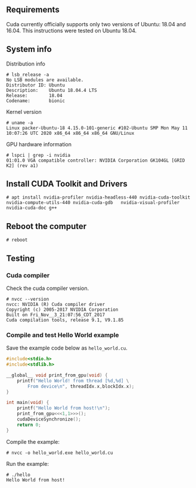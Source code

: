 ## Requirements

Cuda currently officially supports only two versions of Ubuntu: 18.04 and 16.04. This instructions were tested on Ubuntu 18.04.

## System info

Distribution info
```
# lsb_release -a
No LSB modules are available.
Distributor ID: Ubuntu
Description:    Ubuntu 18.04.4 LTS
Release:        18.04
Codename:       bionic
```

Kernel version

```
# uname -a
Linux packer-Ubuntu-18 4.15.0-101-generic #102-Ubuntu SMP Mon May 11 10:07:26 UTC 2020 x86_64 x86_64 x86_64 GNU/Linux
```

GPU hardware information
```
# lspci | grep -i nvidia
01:01.0 VGA compatible controller: NVIDIA Corporation GK104GL [GRID K2] (rev a1)
```

## Install CUDA Toolkit and Drivers

```
# apt install nvidia-profiler nvidia-headless-440 nvidia-cuda-toolkit nvidia-compute-utils-440 nvidia-cuda-gdb   nvidia-visual-profiler nvidia-cuda-doc g++
```

## Reboot the computer

```
# reboot
```

## Testing

### Cuda compiler
Check the cuda compiler version.

```
# nvcc --version
nvcc: NVIDIA (R) Cuda compiler driver
Copyright (c) 2005-2017 NVIDIA Corporation
Built on Fri_Nov__3_21:07:56_CDT_2017
Cuda compilation tools, release 9.1, V9.1.85
```

### Compile and test Hello World example

Save the example code below as `hello_world.cu`.
```cpp
#include<stdio.h>
#include<stdlib.h>

__global__ void print_from_gpu(void) {
    printf("Hello World! from thread [%d,%d] \
        From device\n", threadIdx.x,blockIdx.x);
}

int main(void) {
    printf("Hello World from host!\n");
    print_from_gpu<<<1,1>>>();
    cudaDeviceSynchronize();
    return 0;
}
```

Compile the example:
```
# nvcc -o hello_world.exe hello_world.cu
```

Run the example:
```
# ./hello
Hello World from host!
```
